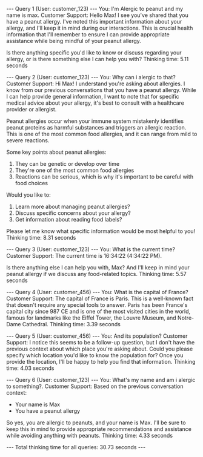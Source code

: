 --- Query 1 (User: customer_123) ---
You: I'm Alergic to peanut and my name is max.
Customer Support: Hello Max! I see you've shared that you have a peanut allergy. I've noted this important information about your allergy, and I'll keep it in mind during our interactions. This is crucial health information that I'll remember to ensure I can provide appropriate assistance while being mindful of your peanut allergy.

Is there anything specific you'd like to know or discuss regarding your allergy, or is there something else I can help you with?
Thinking time: 5.11 seconds

--- Query 2 (User: customer_123) ---
You: Why can i alergic to that?
Customer Support: Hi Max! I understand you're asking about allergies. I know from our previous conversations that you have a peanut allergy. While I can help provide general information, I want to note that for specific medical advice about your allergy, it's best to consult with a healthcare provider or allergist.

Peanut allergies occur when your immune system mistakenly identifies peanut proteins as harmful substances and triggers an allergic reaction. This is one of the most common food allergies, and it can range from mild to severe reactions.

Some key points about peanut allergies:
1. They can be genetic or develop over time
2. They're one of the most common food allergies
3. Reactions can be serious, which is why it's important to be careful with food choices

Would you like to:
1. Learn more about managing peanut allergies?
2. Discuss specific concerns about your allergy?
3. Get information about reading food labels?

Please let me know what specific information would be most helpful to you!
Thinking time: 8.31 seconds

--- Query 3 (User: customer_123) ---
You: What is the current time?
Customer Support: The current time is 16:34:22 (4:34:22 PM).

Is there anything else I can help you with, Max? And I'll keep in mind your peanut allergy if we discuss any food-related topics.
Thinking time: 5.57 seconds

--- Query 4 (User: customer_456) ---
You: What is the capital of France?
Customer Support: The capital of France is Paris. This is a well-known fact that doesn't require any special tools to answer. Paris has been France's capital city since 987 CE and is one of the most visited cities in the world, famous for landmarks like the Eiffel Tower, the Louvre Museum, and Notre-Dame Cathedral.
Thinking time: 3.39 seconds

--- Query 5 (User: customer_456) ---
You: And its population?
Customer Support: I notice this seems to be a follow-up question, but I don't have the previous context about which place you're asking about. Could you please specify which location you'd like to know the population for? Once you provide the location, I'll be happy to help you find that information.
Thinking time: 4.03 seconds

--- Query 6 (User: customer_123) ---
You: What's my name and am i alergic to something?.
Customer Support: Based on the previous conversation context:
- Your name is Max
- You have a peanut allergy

So yes, you are allergic to peanuts, and your name is Max. I'll be sure to keep this in mind to provide appropriate recommendations and assistance while avoiding anything with peanuts.
Thinking time: 4.33 seconds

--- Total thinking time for all queries: 30.73 seconds ---